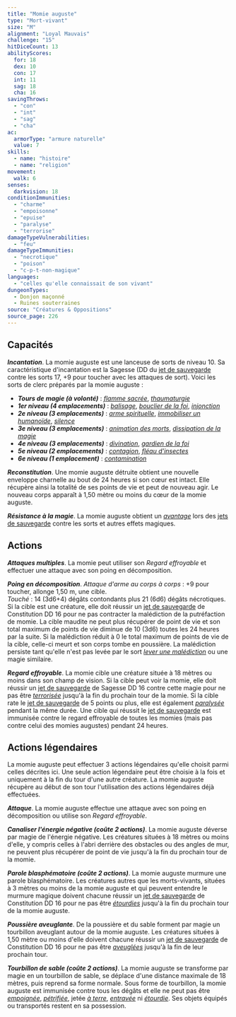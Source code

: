 ```yaml
---
title: "Momie auguste"
type: "Mort-vivant"
size: "M"
alignment: "Loyal Mauvais"
challenge: "15"
hitDiceCount: 13
abilityScores:
  for: 18
  dex: 10
  con: 17
  int: 11
  sag: 18
  cha: 16
savingThrows:
  - "con"
  - "int"
  - "sag"
  - "cha"
ac:
  armorType: "armure naturelle"
  value: 7
skills:
  - name: "histoire"
  - name: "religion"
movement:
  walk: 6
senses:
  darkvision: 18
conditionImmunities:
  - "charme"
  - "empoisonne"
  - "epuise"
  - "paralyse"
  - "terrorise"
damageTypeVulnerabilities:
  - "feu"
damageTypeImmunities:
  - "necrotique"
  - "poison"
  - "c-p-t-non-magique"
languages:
  - "celles qu'elle connaissait de son vivant"
dungeonTypes:
  - Donjon maçonné
  - Ruines souterraines
source: "Créatures & Oppositions"
source_page: 226
---
```

## Capacités
_**Incantation**_. La momie auguste est une lanceuse de sorts de niveau 10. Sa caractéristique d'incantation est la Sagesse (DD du [jet de sauvegarde](/utiliser-les-caracteristiques/#jets-de-sauvegarde) contre les sorts 17, +9 pour toucher avec les attaques de sort). Voici les sorts de clerc préparés par la momie auguste :
* _**Tours de magie (à volonté)**_ : [_flamme sacrée_](/grimoire/flamme-sacree/), [_thaumaturgie_](/grimoire/thaumaturgie/)
* _**1er niveau (4 emplacements)**_ : [_balisage_](/grimoire/balisage/), [_bouclier de la foi_](/grimoire/bouclier-de-la-foi/), [_injonction_](/grimoire/injonction/)
* _**2e niveau (3 emplacements)**_ : [_arme spirituelle_](/grimoire/arme-spirituelle/), [_immobiliser un humanoïde_](/grimoire/immobiliser-un-humanoide/), [_silence_](/grimoire/silence/)
* _**3e niveau (3 emplacements)**_ : [_animation des morts_](/grimoire/animation-des-morts/), [_dissipation de la magie_](/grimoire/dissipation-de-la-magie/)
* _**4e niveau (3 emplacements)**_ : [_divination_](/grimoire/divination/), [_gardien de la foi_](/grimoire/gardien-de-la-foi/)
* _**5e niveau (2 emplacements)**_ : [_contagion_](/grimoire/contagion/), [_fléau d'insectes_](/grimoire/fleau-d-insectes/)
* _**6e niveau (1 emplacement)**_ : [_contamination_](/grimoire/contamination/)

_**Reconstitution**_. Une momie auguste détruite obtient une nouvelle enveloppe charnelle au bout de 24 heures si son cœur est intact. Elle récupère ainsi la totalité de ses points de vie et peut de nouveau agir. Le nouveau corps apparaît à 1,50 mètre ou moins du cœur de la momie auguste.

_**Résistance à la magie**_. La momie auguste obtient un [_avantage_](/utiliser-les-caracteristiques/#avantage-et-desavantage) lors des [jets de sauvegarde](/utiliser-les-caracteristiques/#jets-de-sauvegarde) contre les sorts et autres effets magiques.

## Actions
_**Attaques multiples**_. La momie peut utiliser son _Regard effroyable_ et effectuer une attaque avec son poing en décomposition.

_**Poing en décomposition**_. _Attaque d'arme au corps à corps_ : +9 pour toucher, allonge 1,50 m, une cible.  
_Touché_ : 14 (3d6+4) dégâts contondants plus 21 (6d6) dégâts nécrotiques. Si la cible est une créature, elle doit réussir un [jet de sauvegarde](/utiliser-les-caracteristiques/#jets-de-sauvegarde) de Constitution DD 16 pour ne pas contracter la malédiction de la putréfaction de momie. La cible maudite ne peut plus récupérer de point de vie et son total maximum de points de vie diminue de 10 (3d6) toutes les 24 heures par la suite. Si la malédiction réduit à 0 le total maximum de points de vie de la cible, celle-ci meurt et son corps tombe en poussière. La malédiction persiste tant qu'elle n'est pas levée par le sort [_lever une malédiction_](/grimoire/lever-une-malediction/) ou une magie similaire.

_**Regard effroyable**_. La momie cible une créature située à 18 mètres ou moins dans son champ de vision. Si la cible peut voir la momie, elle doit réussir un [jet de sauvegarde](/utiliser-les-caracteristiques/#jets-de-sauvegarde) de Sagesse DD 16 contre cette magie pour ne pas être [_terrorisée_](/gerer-la-sante-du-personnage/#terrorise) jusqu'à la fin du prochain tour de la momie. Si la cible rate le [jet de sauvegarde](/utiliser-les-caracteristiques/#jets-de-sauvegarde) de 5 points ou plus, elle est également [_paralysée_](/gerer-la-sante-du-personnage/#paralyse) pendant la même durée. Une cible qui réussit le [jet de sauvegarde](/utiliser-les-caracteristiques/#jets-de-sauvegarde) est immunisée contre le regard effroyable de toutes les momies (mais pas contre celui des momies augustes) pendant 24 heures.

## Actions légendaires
La momie auguste peut effectuer 3 actions légendaires qu'elle choisit parmi celles décrites ici. Une seule action légendaire peut être choisie à la fois et uniquement à la fin du tour d'une autre créature. La momie auguste récupère au début de son tour l'utilisation des actions légendaires déjà effectuées.

_**Attaque**_. La momie auguste effectue une attaque avec son poing en décomposition ou utilise son _Regard effroyable_.

_**Canaliser l'énergie négative (coûte 2 actions)**_. La momie auguste déverse par magie de l'énergie négative. Les créatures situées à 18 mètres ou moins d'elle, y compris celles à l'abri derrière des obstacles ou des angles de mur, ne peuvent plus récupérer de point de vie jusqu'à la fin du prochain tour de la momie.

_**Parole blasphématoire (coûte 2 actions)**_. La momie auguste murmure une parole blasphématoire. Les créatures autres que les morts-vivants, situées à 3 mètres ou moins de la momie auguste et qui peuvent entendre le murmure magique doivent chacune réussir un [jet de sauvegarde](/utiliser-les-caracteristiques/#jets-de-sauvegarde) de Constitution DD 16 pour ne pas être [_étourdies_](/gerer-la-sante-du-personnage/#etourdi) jusqu'à la fin du prochain tour de la momie auguste.

_**Poussière aveuglante**_. De la poussière et du sable forment par magie un tourbillon aveuglant autour de la momie auguste. Les créatures situées à 1,50 mètre ou moins d'elle doivent chacune réussir un [jet de sauvegarde](/utiliser-les-caracteristiques/#jets-de-sauvegarde) de Constitution DD 16 pour ne pas être [_aveuglées_](/gerer-la-sante-du-personnage/#aveugle) jusqu'à la fin de leur prochain tour.

_**Tourbillon de sable (coûte 2 actions)**_. La momie auguste se transforme par magie en un tourbillon de sable, se déplace d'une distance maximale de 18 mètres, puis reprend sa forme normale. Sous forme de tourbillon, la momie auguste est immunisée contre tous les dégâts et elle ne peut pas être [_empoignée_](/gerer-la-sante-du-personnage/#empoigne), [_pétrifiée_](/gerer-la-sante-du-personnage/#petrifie), jetée [_à terre_](/gerer-la-sante-du-personnage/#a-terre), [_entravée_](/gerer-la-sante-du-personnage/#entrave) ni [_étourdie_](/gerer-la-sante-du-personnage/#etourdi). Ses objets équipés ou transportés restent en sa possession.
